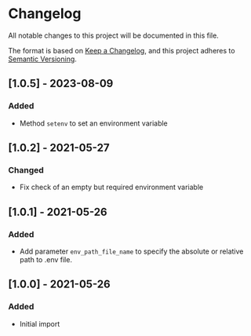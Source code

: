 # Changelog
All notable changes to this project will be documented in this file.

The format is based on [Keep a Changelog](https://keepachangelog.com/en/1.0.0/),
and this project adheres to [Semantic Versioning](https://semver.org/spec/v2.0.0.html).

## [1.0.5] - 2023-08-09
### Added
- Method `setenv` to set an environment variable

## [1.0.2] - 2021-05-27
### Changed
- Fix check of an empty but required environment variable

## [1.0.1] - 2021-05-26
### Added
- Add parameter `env_path_file_name` to specify the absolute or relative path to .env file.

## [1.0.0] - 2021-05-26
### Added
- Initial import